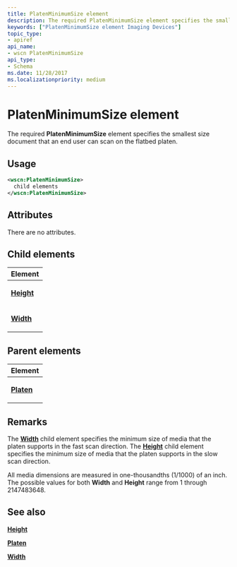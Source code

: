 ```yaml
---
title: PlatenMinimumSize element
description: The required PlatenMinimumSize element specifies the smallest size document that an end user can scan on the flatbed platen.
keywords: ["PlatenMinimumSize element Imaging Devices"]
topic_type:
- apiref
api_name:
- wscn PlatenMinimumSize
api_type:
- Schema
ms.date: 11/28/2017
ms.localizationpriority: medium
---
```


# PlatenMinimumSize element


The required **PlatenMinimumSize** element specifies the smallest size document that an end user can scan on the flatbed platen.

Usage
-----

```xml
<wscn:PlatenMinimumSize>
  child elements
</wscn:PlatenMinimumSize>
```

Attributes
----------

There are no attributes.

## Child elements


<table>
<colgroup>
<col width="100%" />
</colgroup>
<thead>
<tr class="header">
<th>Element</th>
</tr>
</thead>
<tbody>
<tr class="odd">
<td><p><a href="height.md" data-raw-source="[&lt;strong&gt;Height&lt;/strong&gt;](height.md)"><strong>Height</strong></a></p></td>
</tr>
<tr class="even">
<td><p><a href="width.md" data-raw-source="[&lt;strong&gt;Width&lt;/strong&gt;](width.md)"><strong>Width</strong></a></p></td>
</tr>
</tbody>
</table>

## Parent elements


<table>
<colgroup>
<col width="100%" />
</colgroup>
<thead>
<tr class="header">
<th>Element</th>
</tr>
</thead>
<tbody>
<tr class="odd">
<td><p><a href="platen.md" data-raw-source="[&lt;strong&gt;Platen&lt;/strong&gt;](platen.md)"><strong>Platen</strong></a></p></td>
</tr>
</tbody>
</table>

Remarks
-------

The [**Width**](width.md) child element specifies the minimum size of media that the platen supports in the fast scan direction. The [**Height**](height.md) child element specifies the minimum size of media that the platen supports in the slow scan direction.

All media dimensions are measured in one-thousandths (1/1000) of an inch. The possible values for both **Width** and **Height** range from 1 through 2147483648.

## See also


[**Height**](height.md)

[**Platen**](platen.md)

[**Width**](width.md)

 

 







